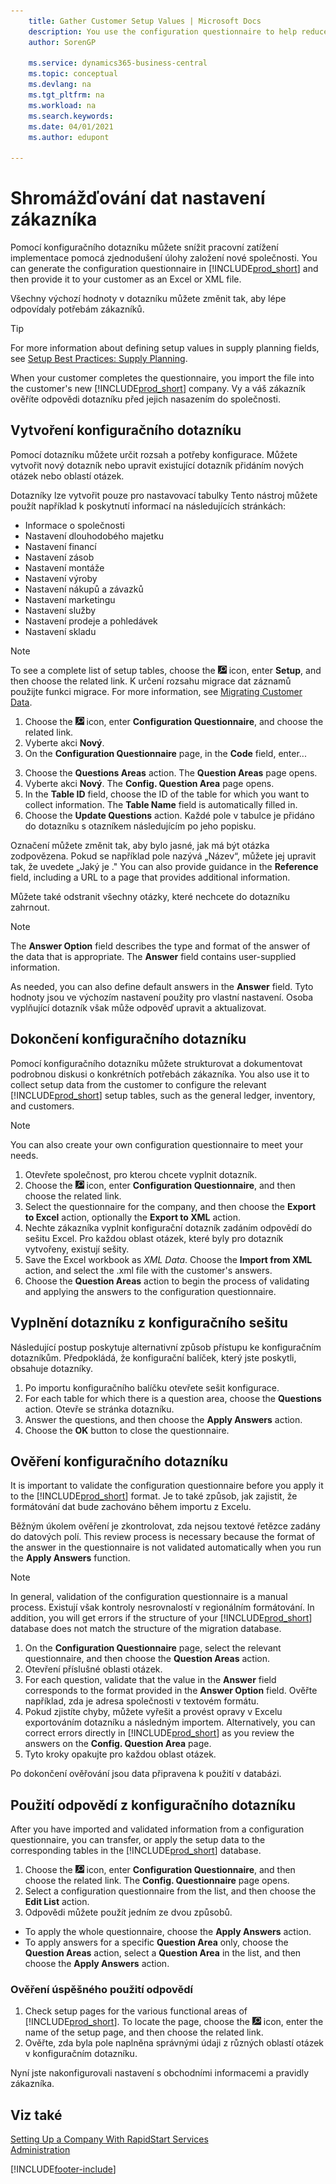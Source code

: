 ```yaml
---
    title: Gather Customer Setup Values | Microsoft Docs
    description: You use the configuration questionnaire to help reduce your implementation workload by streamlining the task of setting up the new company. You can generate the configuration questionnaire in Business Central and then provide it to your customer as an Excel (.xlsx) or XML file.
    author: SorenGP

    ms.service: dynamics365-business-central
    ms.topic: conceptual
    ms.devlang: na
    ms.tgt_pltfrm: na
    ms.workload: na
    ms.search.keywords:
    ms.date: 04/01/2021
    ms.author: edupont

---
```

# Shromážďování dat nastavení zákazníka
Pomocí konfiguračního dotazníku můžete snížit pracovní zatížení implementace pomocá zjednodušení úlohy založení nové společnosti. You can generate the configuration questionnaire in [!INCLUDE[prod_short](includes/prod_short.md)] and then provide it to your customer as an Excel or XML file.

Všechny výchozí hodnoty v dotazníku můžete změnit tak, aby lépe odpovídaly potřebám zákazníků.

> [!TIP]  
> For more information about defining setup values in supply planning fields, see [Setup Best Practices: Supply Planning](setup-best-practices-supply-planning.md).

When your customer completes the questionnaire, you import the file into the customer's new [!INCLUDE[prod_short](includes/prod_short.md)] company. Vy a váš zákazník ověříte odpovědi dotazníku před jejich nasazením do společnosti.

## Vytvoření konfiguračního dotazníku
Pomocí dotazníku můžete určit rozsah a potřeby konfigurace. Můžete vytvořit nový dotazník nebo upravit existující dotazník přidáním nových otázek nebo oblastí otázek.

<!-- A configuration questionnaire has the following structure
* The name of the questionnaire itself
* Question Areas that group questions about a similar subject. For example, you might create a question area that focuses on entering company informtion. Typically, configuration questionnaires have many question groups
* Questions that are closed ended, meaning that the customer must choose an answer, and can choose only one. -->

Dotazníky lze vytvořit pouze pro nastavovací tabulky Tento nástroj můžete použít například k poskytnutí informací na následujících stránkách:

- Informace o společnosti
- Nastavení dlouhodobého majetku
- Nastavení financí
- Nastavení zásob
- Nastavení montáže
- Nastavení výroby
- Nastavení nákupů a závazků
- Nastavení marketingu
- Nastavení služby
- Nastavení prodeje a pohledávek
- Nastavení skladu

> [!NOTE]  
> To see a complete list of setup tables, choose the ![Lightbulb that opens the Tell Me feature](media/ui-search/search_small.png "Tell me what you want to do") icon, enter **Setup**, and then choose the related link. K určení rozsahu migrace dat záznamů použijte funkci migrace. For more information, see [Migrating Customer Data](admin-migrate-customer-data.md).

1. Choose the ![Lightbulb that opens the Tell Me feature](media/ui-search/search_small.png "Tell me what you want to do") icon, enter **Configuration Questionnaire**, and choose the related link.
2. Vyberte akci **Nový**.
3. On the **Configuration Questionnaire** page, in the **Code** field, enter...
<!--4. In the **Name** field, enter...
5. Choose the **Question Areas** action. .
6. On the **Config. Question Areas** page, in the **Code** field, enter...

    > [!Note]  
    > The code is alphanumeric, and must start with a letter of the alphabet.
7. In the Table ID field, choose the table to which to apply the answer to the question. Your selection will determine the fields that are available for the questions, and thereby the answer selections.

    > [!Tip]
    > The list of table objects is long. If you know the name of the table, use **Search** in the upper left to find it in the list.
8. In the **Description** field, enter text that indicates the subject of the question group.
9. In the **No.** field, enter a number to define where the question appears in the sequence of questions.
10. In the **Field ID** field, choose the field the the customer's answer will be applied to. You can choose from the fields on the table you chose in the **Table ID** field.

    When you choose a field, [!INCLUDE[prod_short](includes/prod_short.md)] provides a suggestion in the **Question** field. You can edit the question if needed.
11. To add more questions to the questionnaire, repeat steps seven through 10.

> [!Tip]
> If at some point you change a question, or add a new one, choose the **Update Questions** action to update the list.

-->

3. Choose the **Questions Areas** action. The **Question Areas** page opens.
4. Vyberte akci **Nový**. The **Config. Question Area** page opens.
5. In the **Table ID** field, choose the ID of the table for which you want to collect information. The **Table Name** field is automatically filled in.
6. Choose the **Update Questions** action. Každé pole v tabulce je přidáno do dotazníku s otazníkem následujícím po jeho popisku.

Označení můžete změnit tak, aby bylo jasné, jak má být otázka zodpovězena. Pokud se například pole nazývá „Název“, můžete jej upravit tak, že uvedete „Jaký je  <data being collected>." You can also provide guidance in the **Reference** field, including a URL to a page that provides additional information.

Můžete také odstranit všechny otázky, které nechcete do dotazníku zahrnout.

> [!NOTE]  
> The **Answer Option** field describes the type and format of the answer of the data that is appropriate. The **Answer** field contains user-supplied information.
>
> As needed, you can also define default answers in the **Answer** field. Tyto hodnoty jsou ve výchozím nastavení použity pro vlastní nastavení. Osoba vyplňující dotazník však může odpověď upravit a aktualizovat.

## Dokončení konfiguračního dotazníku
Pomocí konfiguračního dotazníku můžete strukturovat a dokumentovat podrobnou diskusi o konkrétních potřebách zákazníka. You also use it to collect setup data from the customer to configure the relevant [!INCLUDE[prod_short](includes/prod_short.md)] setup tables, such as the general ledger, inventory, and customers.

> [!NOTE]  
> You can also create your own configuration questionnaire to meet your needs.

1. Otevřete společnost, pro kterou chcete vyplnit dotazník.
2. Choose the ![Lightbulb that opens the Tell Me feature](media/ui-search/search_small.png "Tell me what you want to do") icon, enter **Configuration Questionnaire**, and then choose the related link.
3. Select the questionnaire for the company, and then choose the **Export to Excel** action, optionally the **Export to XML** action.
4. Nechte zákazníka vyplnit konfigurační dotazník zadáním odpovědí do sešitu Excel. Pro každou oblast otázek, které byly pro dotazník vytvořeny, existují sešity.
5. Save the Excel workbook as *XML Data*. Choose the **Import from XML** action, and select the .xml file with the customer's answers.
6. Choose the **Question Areas** action to begin the process of validating and applying the answers to the configuration questionnaire.

## Vyplnění dotazníku z konfiguračního sešitu
Následující postup poskytuje alternativní způsob přístupu ke konfiguračním dotazníkům. Předpokládá, že konfigurační balíček, který jste poskytli, obsahuje dotazníky.

1. Po importu konfiguračního balíčku otevřete sešit konfigurace.
2. For each table for which there is a question area, choose the **Questions** action. Otevře se stránka dotazníku.
3. Answer the questions, and then choose the **Apply Answers** action.
4. Choose the **OK** button to close the questionnaire.

## Ověření konfiguračního dotazníku
It is important to validate the configuration questionnaire before you apply it to the [!INCLUDE[prod_short](includes/prod_short.md)] format. Je to také způsob, jak zajistit, že formátování dat bude zachováno během importu z Excelu.

Běžným úkolem ověření je zkontrolovat, zda nejsou textové řetězce zadány do datových polí. This review process is necessary because the format of the answer in the questionnaire is not validated automatically when you run the **Apply Answers** function.

> [!NOTE]  
> In general, validation of the configuration questionnaire is a manual process. Existují však kontroly nesrovnalostí v regionálním formátování. In addition, you will get errors if the structure of your [!INCLUDE[prod_short](includes/prod_short.md)] database does not match the structure of the migration database.

1. On the **Configuration Questionnaire** page, select the relevant questionnaire, and then choose the **Question Areas** action.
2. Otevření příslušné oblasti otázek.
3. For each question, validate that the value in the **Answer** field corresponds to the format provided in the **Answer Option** field. Ověřte například, zda je adresa společnosti v textovém formátu.
4. Pokud zjistíte chyby, můžete vyřešit a provést opravy v Excelu exportováním dotazníku a následným importem. Alternatively, you can correct errors directly in [!INCLUDE[prod_short](includes/prod_short.md)] as you review the answers on the **Config. Question Area** page.
5. Tyto kroky opakujte pro každou oblast otázek.

Po dokončení ověřování jsou data připravena k použití v databázi.

## Použití odpovědí z konfiguračního dotazníku
After you have imported and validated information from a configuration questionnaire, you can transfer, or apply the setup data to the corresponding tables in the [!INCLUDE[prod_short](includes/prod_short.md)] database.

1. Choose the ![Lightbulb that opens the Tell Me feature](media/ui-search/search_small.png "Tell me what you want to do") icon, enter **Configuration Questionnaire**, and then choose the related link. The **Config. Questionnaire** page opens.
2. Select a configuration questionnaire from the list, and then choose the **Edit List** action.
3. Odpovědi můžete použít jedním ze dvou způsobů.

- To apply the whole questionnaire, choose the **Apply Answers** action.
- To apply answers for a specific **Question Area** only, choose the **Question Areas** action, select a **Question Area** in the list, and then choose the **Apply Answers** action.

### Ověření úspěšného použití odpovědí
1. Check setup pages for the various functional areas of [!INCLUDE[prod_short](includes/prod_short.md)]. To locate the page, choose the ![Lightbulb that opens the Tell Me feature](media/ui-search/search_small.png "Tell me what you want to do") icon, enter the name of the setup page, and then choose the related link.
2. Ověřte, zda byla pole naplněna správnými údaji z různých oblastí otázek v konfiguračním dotazníku.

Nyní jste nakonfigurovali nastavení s obchodními informacemi a pravidly zákazníka.

## Viz také
[Setting Up a Company With RapidStart Services](admin-set-up-a-company-with-rapidstart.md)  
[Administration](admin-setup-and-administration.md)


[!INCLUDE[footer-include](includes/footer-banner.md)]